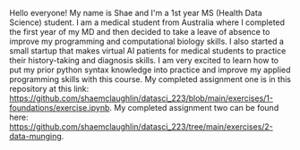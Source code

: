 Hello everyone! My name is Shae and I'm a 1st year MS (Health Data Science) student. I am a medical student from Australia where I completed the first year of my MD and then decided to take a leave of absence to improve my programming and computational biology skills. I also started a small startup that makes virtual AI patients for medical students to practice their history-taking and diagnosis skills. I am very excited to learn how to put my prior python syntax knowledge into practice and improve my applied programming skills with this course.
My completed assignment one is in this repository at this link: https://github.com/shaemclaughlin/datasci_223/blob/main/exercises/1-foundations/exercise.ipynb.
My completed assignment two can be found here: https://github.com/shaemclaughlin/datasci_223/tree/main/exercises/2-data-munging.
